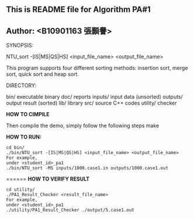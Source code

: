 ## This is README file for Algorithm PA#1
## Author: <B10901163 張顥譽>

SYNOPSIS:

NTU_sort -[IS|MS|QS|HS] <input_file_name> <output_file_name>

This program supports four different sorting methods: insertion sort, merge sort, quick sort and heap sort.

DIRECTORY:

bin/	  executable binary
doc/	  reports
inputs/   input data (unsorted)
outputs/  output result (sorted)
lib/	  library
src/ 	  source C++ codes
utility/  checker

**HOW TO CIMPILE**

Then compile the demo, simply follow the following steps
	make

**HOW TO RUN:**

	cd bin/
	./bin/NTU_sort -[IS|MS|QS|HS] <input_file_name> <output_file_name>
	For example,
	under <student_id>_pa1
	./bin/NTU_sort -MS inputs/1000.case1.in outputs/1000.case1.out
======
**HOW TO VERIFY RESULT**

    cd utility/
    ./PA1_Result_Checker <result_file_name>
	For example,
	under <student_id>_pa1
	./utility/PA1_Result_Checker ./output/5.case1.out


